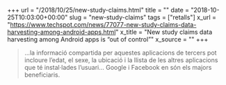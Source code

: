 +++
url = "/2018/10/25/new-study-claims.html"
title = ""
date = "2018-10-25T10:03:00+00:00"
slug = "new-study-claims"
tags = ["retalls"]
x_url = "https://www.techspot.com/news/77077-new-study-claims-data-harvesting-among-android-apps.html"
x_title = "New study claims data harvesting among Android apps is “out of control”"
x_source = ""
+++


> …la informació compartida per aquestes aplicacions de tercers pot incloure l’edat, el sexe, la ubicació i la llista de les altres aplicacions que té instal·lades l’usuari… Google i Facebook en són els majors beneficiaris.
